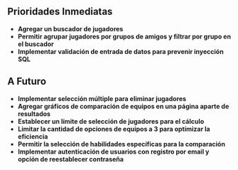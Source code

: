 ## Prioridades Inmediatas

- **Agregar un buscador de jugadores**
- **Permitir agrupar jugadores por grupos de amigos y filtrar por grupo en el buscador**
- **Implementar validación de entrada de datos para prevenir inyección SQL**

## A Futuro

- **Implementar selección múltiple para eliminar jugadores**
- **Agregar gráficos de comparación de equipos en una página aparte de resultados**
- **Establecer un límite de selección de jugadores para el cálculo**
- **Limitar la cantidad de opciones de equipos a 3 para optimizar la eficiencia**
- **Permitir la selección de habilidades específicas para la comparación**
- **Implementar autenticación de usuarios con registro por email y opción de reestablecer contraseña**
